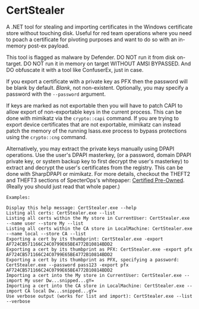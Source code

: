 # CertStealer

A .NET tool for stealing and importing certificates in the Windows certificate store without touching disk. Useful for red team operations where you need to poach a certificate for pivoting purposes and want to do so with an in-memory post-ex payload.

This tool is flagged as malware by Defender. DO NOT run it from disk on-target. DO NOT run it in memory on target WITHOUT AMSI BYPASSED. And DO obfuscate it with a tool like ConfuserEx, just in case.

If you export a certificate with a private key as PFX then the password will be blank by default. *Blank*, not non-existent. Optionally, you may specify a password with the `--password` argument.

If keys are marked as not exportable then you will have to patch CAPI to allow export of non-exportable keys in the current process. This can be done with mimikatz via the `crypto::capi` command. If you are trying to export device certificates that are not exportable, mimikatz can instead patch the memory of the running lsass.exe process to bypass protections using the `crypto::cng` command.

Alternatively, you may extract the private keys manually using DPAPI operations. Use the user's DPAPI masterkey, (or a password, domain DPAPI private key, or system backup key to first decrypt the user's masterkey) to extract and decrypt the user's certificates from the registry. This can be done with SharpDPAPI or mimikatz. For more details, checkout the THEFT2 and THEFT3 sections of SpecterOps's whitepaper: [Certified Pre-Owned](https://posts.specterops.io/certified-pre-owned-d95910965cd2). (Really you should just read that whole paper.)

```
Examples:

Display this help message: CertStealer.exe --help
Listing all certs: CertStealer.exe --list
Listing all certs within the My store in CurrentUser: CertStealer.exe --name user --store My --list
Listing all certs within the CA store in LocalMachine: CertStealer.exe --name local --store CA --list
Exporting a cert by its thumbprint: CertStealer.exe -export AF724CB571166C24C0799E65BE4772B10814BDD2
Exporting a cert by its thumbprint as PFX: CertStealer.exe -export pfx AF724CB571166C24C0799E65BE4772B10814BDD2
Exporting a cert by its thumbprint as PFX, specifying a password: CertStealer.exe --password pass123 -export pfx AF724CB571166C24C0799E65BE4772B10814BDD2
Importing a cert into the My store in CurrentUser: CertStealer.exe --import My user Dw...snipped...gY=
Importing a cert into the CA store in LocalMachine: CertStealer.exe --import CA local Dw...snipped...gY=
Use verbose output (works for list and import): CertStealer.exe --list --verbose
```
